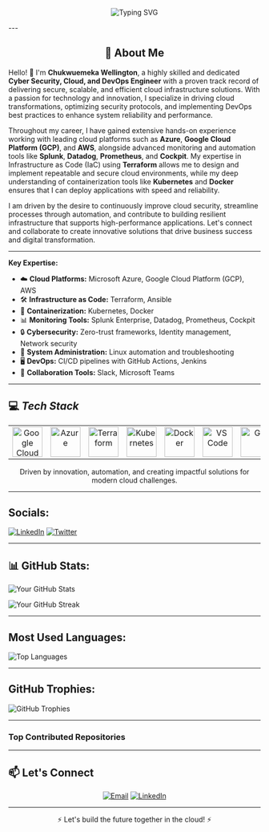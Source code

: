 <p align="center">
  <img src="https://readme-typing-svg.demolab.com?font=Fira+Code&size=28&duration=4000&pause=1000&center=true&vCenter=true&multiline=true&width=800&height=120&lines=Hello!+I'm+Chukwuemeka+Wellington;Cyber+Security%2C+Cloud+%26+DevOps+Engineer" alt="Typing SVG" />
</p>
---

<!-- About Me Section -->
<h2 align="center"> 🚀 About Me </h2>

Hello! 👋 I'm **Chukwuemeka Wellington**, a highly skilled and dedicated **Cyber Security, Cloud, and DevOps Engineer** with a proven track record of delivering secure, scalable, and efficient cloud infrastructure solutions. With a passion for technology and innovation, I specialize in driving cloud transformations, optimizing security protocols, and implementing DevOps best practices to enhance system reliability and performance.

Throughout my career, I have gained extensive hands-on experience working with leading cloud platforms such as **Azure**, **Google Cloud Platform (GCP)**, and **AWS**, alongside advanced monitoring and automation tools like **Splunk**, **Datadog**, **Prometheus**, and **Cockpit**. My expertise in Infrastructure as Code (IaC) using **Terraform** allows me to design and implement repeatable and secure cloud environments, while my deep understanding of containerization tools like **Kubernetes** and **Docker** ensures that I can deploy applications with speed and reliability.

I am driven by the desire to continuously improve cloud security, streamline processes through automation, and contribute to building resilient infrastructure that supports high-performance applications. Let's connect and collaborate to create innovative solutions that drive business success and digital transformation.

---

 <strong>Key Expertise:</strong>

- ☁️ **Cloud Platforms:** Microsoft Azure, Google Cloud Platform (GCP), AWS  
- 🛠️ **Infrastructure as Code:** Terraform, Ansible  
- 🚢 **Containerization:** Kubernetes, Docker  
- 📊 **Monitoring Tools:** Splunk Enterprise, Datadog, Prometheus, Cockpit  
- 🔒 **Cybersecurity:** Zero-trust frameworks, Identity management, Network security  
- 🐧 **System Administration:** Linux automation and troubleshooting  
- 🖥️ **DevOps:** CI/CD pipelines with GitHub Actions, Jenkins  
- 💬 **Collaboration Tools:** Slack, Microsoft Teams  

---

## 💻 *Tech Stack*
<table align="center">
 <tr>
   <td align="center"><img src="https://cdn.jsdelivr.net/gh/devicons/devicon/icons/googlecloud/googlecloud-original.svg" width="60" alt="Google Cloud"/></td>
   <td align="center"><img src="https://cdn.jsdelivr.net/gh/devicons/devicon/icons/azure/azure-original.svg" width="60" alt="Azure"/></td>
   <td align="center"><img src="https://cdn.jsdelivr.net/gh/devicons/devicon/icons/terraform/terraform-original.svg" width="60" alt="Terraform"/></td>
   <td align="center"><img src="https://cdn.jsdelivr.net/gh/devicons/devicon/icons/kubernetes/kubernetes-plain.svg" width="60" alt="Kubernetes"/></td>
   <td align="center"><img src="https://cdn.jsdelivr.net/gh/devicons/devicon/icons/docker/docker-original.svg" width="60" alt="Docker"/></td>
   <td align="center"><img src="https://cdn.jsdelivr.net/gh/devicons/devicon/icons/vscode/vscode-original.svg" width="60" alt="VS Code"/></td>
   <td align="center"><img src="https://cdn.jsdelivr.net/gh/devicons/devicon/icons/git/git-original.svg" width="60" alt="Git"/></td>
   <td align="center"><img src="https://cdn.jsdelivr.net/gh/devicons/devicon/icons/linux/linux-original.svg" width="60" alt="Linux"/></td>
   <td align="center"><img src="https://img.shields.io/badge/Datadog-632CA6?style=flat&logo=datadog&logoColor=white" alt="Datadog" /></td>
   <td align="center"><img src="https://img.shields.io/badge/Splunk-000000?style=flat&logo=splunk&logoColor=white" alt="Splunk Enterprise"/></td>
   <td align="center"><img src="https://img.shields.io/badge/Cockpit-005CA9?style=flat&logoColor=white" alt="Cockpit"/></td>
   <td align="center"><img src="https://img.shields.io/badge/Slack-4A154B?style=flat&logo=slack&logoColor=white" alt="Slack"/></td>
 </tr>
</table>

<p align="center">
Driven by innovation, automation, and creating impactful solutions for modern cloud challenges. 
</p>

---


##  Socials:

[![LinkedIn](https://img.shields.io/badge/LinkedIn-%230077B5.svg?style=flat&logo=linkedin&logoColor=white)](https://www.linkedin.com/in/chukwuemeka-wellington/)
[![Twitter](https://img.shields.io/badge/Twitter-%231DA1F2.svg?style=flat&logo=twitter&logoColor=white)](https://x.com/WellingtonEmeka)

---


## 📊 GitHub Stats:

![Your GitHub Stats](https://github-readme-stats.vercel.app/api?username=Emmywelly&show_icons=true&theme=dark&count_private=true)

![Your GitHub Streak](https://github-readme-streak-stats.herokuapp.com/?user=Emmywelly&theme=dark&hide_border=false)



---

##  Most Used Languages:

![Top Languages](https://github-readme-stats.vercel.app/api/top-langs/?username=Emmywelly&layout=compact&theme=dark)

---

##  GitHub Trophies:

![GitHub Trophies](https://github-profile-trophy.vercel.app/?username=Emmywelly&theme=darkhub&margin-w=15&margin-h=15)

---

###  Top Contributed Repositories

---
<!-- Contact Section -->
## 📫 **Let's Connect**
<p align="center">
  <a href="mailto:emekawellington@gmail.com"><img src="https://img.shields.io/badge/Email-D14836?logo=gmail&logoColor=white&style=for-the-badge" alt="Email"/></a>
  <a href="https://www.linkedin.com/in/chukwuemeka-wellington/"><img src="https://img.shields.io/badge/LinkedIn-0077B5?logo=linkedin&logoColor=white&style=for-the-badge" alt="LinkedIn"/></a>
</p>

---

<p align="center">⚡ Let's build the future together in the cloud! ⚡</p>



<!---
Emmywelly/Emmywelly is a ✨ special ✨ repository because its `README.md` (this file) appears on your GitHub profile.
You can click the Preview link to take a look at your changes.
--->
